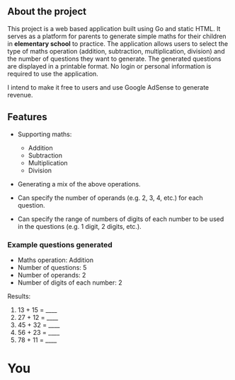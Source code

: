 ## About the project

This project is a web based application built using Go and static HTML. It serves as a platform for parents to generate simple maths for their children in **elementary school** to practice. The application allows users to select the type of maths operation (addition, subtraction, multiplication, division) and the number of questions they want to generate. The generated questions are displayed in a printable format. No login or personal information is required to use the application.

I intend to make it free to users and use Google AdSense to generate revenue.

## Features

- Supporting maths:
  - Addition
  - Subtraction
  - Multiplication
  - Division

- Generating a mix of the above operations.

- Can specify the number of operands (e.g. 2, 3, 4, etc.) for each question.
- Can specify the range of numbers of digits of each number to be used in the questions (e.g. 1 digit, 2 digits, etc.).

### Example questions generated

- Maths operation: Addition
- Number of questions: 5
- Number of operands: 2
- Number of digits of each number: 2

Results:
   1) 13 + 15 = ____
   2) 27 + 12 = ____
   3) 45 + 32 = ____
   4) 56 + 23 = ____
   5) 78 + 11 = ____

# You
